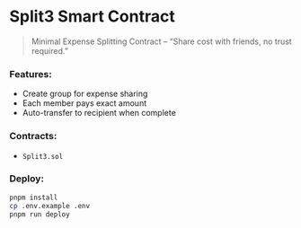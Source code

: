 # Split3 Smart Contract

> Minimal Expense Splitting Contract – “Share cost with friends, no trust required.”

### Features:
- Create group for expense sharing
- Each member pays exact amount
- Auto-transfer to recipient when complete

### Contracts:
- `Split3.sol`

### Deploy:
```bash
pnpm install
cp .env.example .env
pnpm run deploy
